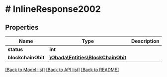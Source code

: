 # # InlineResponse2002

## Properties

Name | Type | Description | Notes
------------ | ------------- | ------------- | -------------
**status** | **int** |  | [optional]
**blockchainObit** | [**\Obada\Entities\BlockChainObit**](BlockChainObit.md) |  | [optional]

[[Back to Model list]](../../README.md#models) [[Back to API list]](../../README.md#endpoints) [[Back to README]](../../README.md)
